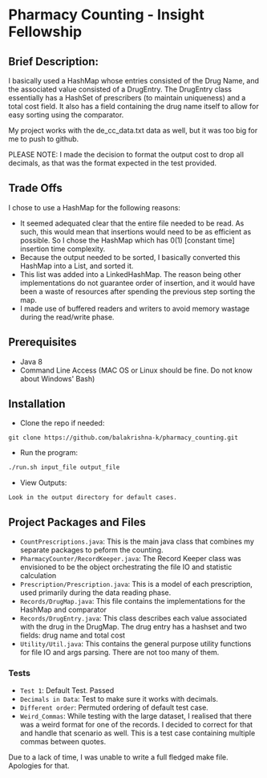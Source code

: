 # Pharmacy Counting - Insight Fellowship

## Brief Description:

I basically used a HashMap whose entries consisted of the Drug Name, and the associated value consisted of a DrugEntry.
The DrugEntry class essentially has a HashSet of prescribers (to maintain uniqueness) and a total cost field.
It also has a field containing the drug name itself to allow for easy sorting using the comparator.

My project works with the de_cc_data.txt data as well, but it was too big for me to push to github.

PLEASE NOTE: I made the decision to format the output cost to drop all decimals, as that was the format expected in the test provided.

## Trade Offs
I chose to use a HashMap for the following reasons:

* It seemed adequated clear that the entire file needed to be read. As such, this would mean that insertions would
need to be as efficient as possible. So I chose the HashMap which has 0(1) [constant time] insertion time complexity.
* Because the output needed to be sorted, I basically converted this HashMap into a List, and sorted it.
* This list was added into a LinkedHashMap. The reason being other implementations do not guarantee order of insertion,
and it would have been a waste of resources after spending the previous step sorting the map.
* I made use of buffered readers and writers to avoid memory wastage during the read/write phase.

## Prerequisites
- Java 8
- Command Line Access (MAC OS or Linux should be fine. Do not know about Windows' Bash)

## Installation
* Clone the repo if needed:
```
git clone https://github.com/balakrishna-k/pharmacy_counting.git
```

* Run the program:
```bash
./run.sh input_file output_file
```

* View Outputs:
```
Look in the output directory for default cases.
```

## Project Packages and Files
* `CountPrescriptions.java`: This is the main java class that combines my separate packages to peform the counting.
* `PharmacyCounter/RecordKeeper.java`: The Record Keeper class was envisioned to be the object orchestrating the file IO and statistic calculation
* `Prescription/Prescription.java`: This is a model of each prescription, used primarily during the data reading phase.
* `Records/DrugMap.java`: This file contains the implementations for the HashMap and comparator
* `Records/DrugEntry.java`: This class describes each value associated with the drug in the DrugMap. The drug entry has a hashset and two fields: drug name and total cost
* `Utility/Util.java`: This contains the general purpose utility functions for file IO and args parsing. There are not too many of them.

### Tests
* `Test 1`: Default Test. Passed
* `Decimals in Data`: Test to make sure it works with decimals.
* `Different order`: Permuted ordering of default test case.
* `Weird_Commas`: While testing with the large dataset, I realised that there was a weird format for one of the records.
I decided to correct for that and handle that scenario as well. This is a test case containing multiple commas between quotes.

Due to a lack of time, I was unable to write a full fledged make file. Apologies for that.